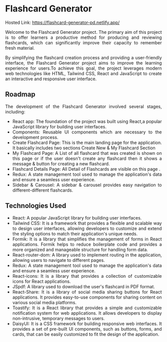 <html>
  <body>
    <h1>Flashcard Generator</h1>
    <p>Hosted Link: <a href="https://flashcard-generator-pd.netlify.app/" target="_blank">https://flashcard-generator-pd.netlify.app/</a></p>
    <p align="justify">Welcome to the Flashcard Generator project. The primary aim of this project is to offer learners a productive method for producing and reviewing flashcards, which can significantly improve their capacity to remember fresh material.</p>   
    
   <p align="justify"> By simplifying the flashcard creation process and providing a user-friendly interface, the Flashcard Generator project aims to improve the learning experience for users.To achieve this goal, the project leverages modern web technologies like HTML, Tailwind CSS, React and JavaScript to create an interactive and responsive user interface.</p>

</ul>
<h2>Roadmap</h2>
<div align="justify">
<p>The development of the Flashcard Generator involved several stages, including:</p>
<ul>
<li>React app: The foundation of the project was built using React,a popular JavaScript library for building user interfaces.</li>
<li>Components: Reusable UI components which are necessary to the development process.</li>
<li>Create Flashcard Page: This is the main landing page for the application. It basically includes two sections Create New & My Flashcard Section</li>
<li>My Flashcard Page: A List of all flashcard that was created is shown on this page or if the user doesn't create any flashcard then it shows a message & button for creating a new flashcard.</li>
<li>Flashcard Details Page: All Detail of Flashcards are visible on this page .</li>
<li>Redux: A state management tool used to manage the application's data and ensure a seamless user experience.</li>
<li >Sidebar & Carousel: A sidebar & carousel provides easy navigation to different-different flashcards.</li>
</div>

</ul>
<h2>Technologies Used</h2>
<ul>
<div align="justify" >
<li>React: A popular JavaScript library for building user interfaces.</li>
<li>Tailwind CSS: It is a framework that provides a flexible and scalable way to design user interfaces, allowing developers to customize and extend the styling options to match their application's unique needs.</li>
<li>Formik: It is a library that simplifies the management of forms in React applications. Formik helps to reduce boilerplate code and provides a more organized and manageable structure for handling form data.</li>
<li>React-router-dom: A library used to implement routing in the application, allowing users to navigate to different pages.</li>
<li>Redux: A state management tool used to manage the application's data and ensure a seamless user experience.</li>
<li>React-icons: It is a library that provides a collection of customizable icons for React applications. </li>
<li>JSpdf: A library used to download the user's flashcard in PDF format.</li>
<li>React-Share: It is a library of social media sharing buttons for React applications. It provides easy-to-use components for sharing content on various social media platforms.</li>
<li>Toastify: It is a React library that provides a simple and customizable notification system for web applications. It allows developers to display non-intrusive, temporary messages to users.</li>
<li>DaisyUI: It is a CSS framework for building responsive web interfaces. It provides a set of pre-built UI components, such as buttons, forms, and cards, that can be easily customized to fit the design of the application.</li>

</div>
</ul>
 <body>
<html>

